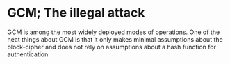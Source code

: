 # GCM; The illegal attack

GCM is among the most widely deployed modes of operations.
One of the neat things about GCM is that it only makes
minimal assumptions about the block-cipher and does not rely on
assumptions about a hash function for authentication.

